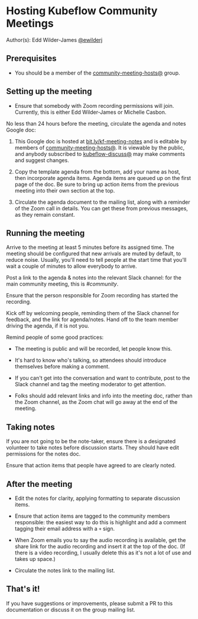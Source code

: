 # Hosting Kubeflow Community Meetings

Author(s): Edd Wilder-James [@ewilderj](http://github.com/ewilderj)

## Prerequisites

* You should be a member of the [community-meeting-hosts@](https://groups.google.com/a/kubeflow.org/forum/#!forum/community-meeting-hosts) group. 

## Setting up the meeting

* Ensure that somebody with Zoom recording permissions will join. Currently,
  this is either Edd Wilder-James or Michelle Casbon.

No less than 24 hours before the meeting, circulate the agenda and notes Google
doc:

1. This Google doc is hosted at
   [bit.ly/kf-meeting-notes](http://bit.ly/kf-meeting-notes) and is editable by
   members of
   [community-meeting-hosts@](https://groups.google.com/a/kubeflow.org/forum/#!forum/community-meeting-hosts).
   It is viewable by the public, and anybody subscribed to
   [kubeflow-discuss@](https://groups.google.com/forum/#!forum/kubeflow-discuss)
   may make comments and suggest changes.
   
2. Copy the template agenda from the bottom, add your name as host, then
   incorporate agenda items. Agenda items are queued up on the first page of the
   doc. Be sure to bring up action items from the previous meeting into their
   own section at the top.
   
3. Circulate the agenda document to the mailing list, along with a reminder of
   the Zoom call in details. You can get these from previous messages, as they
   remain constant.

## Running the meeting

Arrive to the meeting at least 5 minutes before its assigned time. The meeting
should be configured that new arrivals are muted by default, to reduce noise.
Usually, you'll need to tell people at the start time that you'll wait a couple
of minutes to allow everybody to arrive.

Post a link to the agenda & notes into the relevant Slack channel: for the main
community meeting, this is *#community*.

Ensure that the person responsible for Zoom recording has started the recording.

Kick off by welcoming people, reminding them of the Slack channel for feedback,
and the link for agenda/notes. Hand off to the team member driving the agenda,
if it is not you.

Remind people of some good practices:

* The meeting is public and will be recorded, let people know this.

* It's hard to know who's talking, so attendees should introduce themselves
  before making a comment.
  
* If you can't get into the conversation and want to contribute, post to the
  Slack channel and tag the meeting moderator to get attention.

* Folks should add relevant links and info into the meeting doc, rather than the
  Zoom channel, as the Zoom chat will go away at the end of the meeting.

## Taking notes

If you are not going to be the note-taker, ensure there is a designated
volunteer to take notes before discussion starts. They should have edit
permissions for the notes doc.

Ensure that action items that people have agreed to are clearly noted.

## After the meeting

* Edit the notes for clarity, applying formatting to separate discussion items.

* Ensure that action items are tagged to the community members responsible: the
  easiest way to do this is highlight and add a comment tagging their email
  address with a `+` sign.
  
* When Zoom emails you to say the audio recording is available, get the share
  link for the audio recording and insert it at the top of the doc. (If there is
  a video recording, I usually delete this as it's not a lot of use and takes up
  space.)
  
* Circulate the notes link to the mailing list. 
  
## That's it!

If you have suggestions or improvements, please submit a PR to this
documentation or discuss it on the group mailing list.
